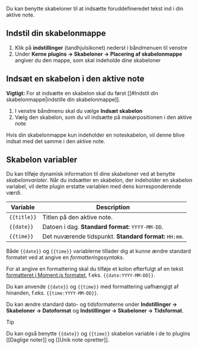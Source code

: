 Du kan benytte skabeloner til at indsætte foruddefineredet tekst ind i din aktive note.

## Indstil din skabelonmappe

1. Klik på **indstillinger** (tandhjulsikonet) nederst i båndmenuen til venstre
2. Under **Kerne plugins -> Skabeloner -> Placering af skabelonmappe** angiver du den mappe, som skal indeholde dine skabeloner

## Indsæt en skabelon i den aktive note

**Vigtigt:** For at indsætte en skabelon skal du først [[#Indstil din skabelonmappe|indstille din skabelonmappe]].

1. I venstre båndmenu skal du vælge **Indsæt skabelon**
2. Vælg den skabelon, som du vil indsætte på makørpositionen i den aktive note

Hvis din skabelonmappe kun indeholder en noteskabelon, vil denne blive indsat med det samme i den aktive note.

## Skabelon variabler

Du kan tilføje dynamisk information til dine skabeloner ved at benytte _skabelonvarialer_. Når du indsætter en skabelon, der indeholder en skabelon variabel, vil dette plugin erstatte variablen med dens korresponderende værdi.

| Variable    | Description                                     |
|-------------|-------------------------------------------------|
| `{{title}}` | Titlen på den aktive note.                       |
| `{{date}}`  | Datoen i dag. **Standard format:** `YYYY-MM-DD`. |
| `{{time}}`  | Det nuværende tidspunkt. **Standard format:** `HH:mm`.      |

Både `{{date}}` og `{{time}}` variablerne tillader dig at kunne ændre standard formatet ved at angive en _formatteringssyntaks_.

For at angive en formattering skal du tilføje et kolon efterfulgt af en tekst [formatteret i Moment.js formatet](https://momentjs.com/docs/#/displaying/format/), f.eks. `{{date:YYYY-MM-DD}}`.

Du kan anvende `{{date}}` og `{{time}}` med formattering uafhængigt af hinanden, f.eks. `{{time:YYYY-MM-DD}}`.

Du kan ændre standard dato- og tidsformaterne under **Indstillinger -> Skabeloner -> Datoformat** og **Indstillinger -> Skabeloner -> Tidsformat**.

> [!tip]
> Du kan også benytte `{{date}}` og `{{time}}` skabelon variable i de to plugins [[Daglige noter]] og [[Unik note opretter]].

